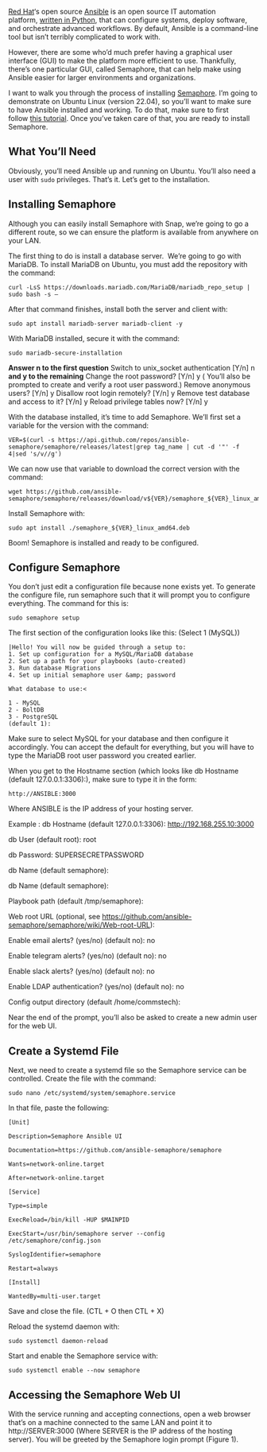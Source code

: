 [Red Hat](https://www.openshift.com/try?utm_content=inline-mention)‘s open source [Ansible](https://www.ansible.com/) is an open source IT automation platform, [written in Python](https://thenewstack.io/an-introduction-to-python-a-language-for-the-ages/), that can configure systems, deploy software, and orchestrate advanced workflows. By default, Ansible is a command-line tool but isn’t terribly complicated to work with.

However, there are some who’d much prefer having a graphical user interface (GUI) to make the platform more efficient to use. Thankfully, there’s one particular GUI, called Semaphore, that can help make using Ansible easier for larger environments and organizations.

I want to walk you through the process of installing [Semaphore](https://www.ansible-semaphore.com/). I’m going to demonstrate on Ubuntu Linux (version 22.04), so you’ll want to make sure to have Ansible installed and working. To do that, make sure to first follow [this tutorial](https://thenewstack.io/install-ansible-on-ubuntu-server-to-automate-linux-server-deployments/). Once you’ve taken care of that, you are ready to install Semaphore.

## What You’ll Need

Obviously, you’ll need Ansible up and running on Ubuntu. You’ll also need a user with `sudo` privileges. That’s it. Let’s get to the installation.

## Installing Semaphore

Although you can easily install Semaphore with Snap, we’re going to go a different route, so we can ensure the platform is available from anywhere on your LAN.

The first thing to do is install a database server.  We’re going to go with MariaDB. To install MariaDB on Ubuntu, you must add the repository with the command:  

```
curl -LsS https://downloads.mariadb.com/MariaDB/mariadb_repo_setup | sudo bash -s —
```
  
After that command finishes, install both the server and client with:  

```
sudo apt install mariadb-server mariadb-client -y
```
  
With MariaDB installed, secure it with the command:  

```
sudo mariadb-secure-installation
```
  
**Answer n to the first question**
Switch to unix_socket authentication [Y/n] n
**and y to the remaining**
Change the root password? [Y/n] y ( You’ll also be prompted to create and verify a root user password.)
Remove anonymous users? [Y/n] y
Disallow root login remotely? [Y/n] y
Remove test database and access to it? [Y/n] y
Reload privilege tables now? [Y/n] y


With the database installed, it’s time to add Semaphore. We’ll first set a variable for the version with the command:  

```
VER=$(curl -s https://api.github.com/repos/ansible-semaphore/semaphore/releases/latest|grep tag_name | cut -d '"' -f 4|sed 's/v//g')
```
  
We can now use that variable to download the correct version with the command:  

```
wget https://github.com/ansible-semaphore/semaphore/releases/download/v${VER}/semaphore_${VER}_linux_amd64.deb
```
  
Install Semaphore with:  

```
sudo apt install ./semaphore_${VER}_linux_amd64.deb
```
  
Boom! Semaphore is installed and ready to be configured.

## Configure Semaphore

You don’t just edit a configuration file because none exists yet. To generate the configure file, run semaphore such that it will prompt you to configure everything. The command for this is:  

```
sudo semaphore setup
```
  
The first section of the configuration looks like this:  (Select 1 (MySQL))

```
|Hello! You will now be guided through a setup to:
1. Set up configuration for a MySQL/MariaDB database
2. Set up a path for your playbooks (auto-created)
3. Run database Migrations
4. Set up initial semaphore user &amp; password

What database to use:<

1 - MySQL
2 - BoltDB
3 - PostgreSQL
(default 1):
```


  
Make sure to select MySQL for your database and then configure it accordingly. You can accept the default for everything, but you will have to type the MariaDB root user password you created earlier.

When you get to the Hostname section (which looks like db Hostname (default 127.0.0.1:3306):), make sure to type it in the form:  

```
http://ANSIBLE:3000
```

  
Where ANSIBLE is the IP address of your hosting server.

Example : db Hostname (default 127.0.0.1:3306): http://192.168.255.10:3000

db User (default root): root

db Password: SUPERSECRETPASSWORD

db Name (default semaphore): 

db Name (default semaphore): 

Playbook path (default /tmp/semaphore): 

Web root URL (optional, see https://github.com/ansible-semaphore/semaphore/wiki/Web-root-URL): 

Enable email alerts? (yes/no) (default no): no

Enable telegram alerts? (yes/no) (default no): no 

Enable slack alerts? (yes/no) (default no): no

Enable LDAP authentication? (yes/no) (default no): no

Config output directory (default /home/commstech):

Near the end of the prompt, you’ll also be asked to create a new admin user for the web UI.

## Create a Systemd File

Next, we need to create a systemd file so the Semaphore service can be controlled. Create the file with the command:  

```
sudo nano /etc/systemd/system/semaphore.service
```

  
In that file, paste the following:  

```
[Unit]

Description=Semaphore Ansible UI

Documentation=https://github.com/ansible-semaphore/semaphore

Wants=network-online.target

After=network-online.target

[Service]

Type=simple

ExecReload=/bin/kill -HUP $MAINPID

ExecStart=/usr/bin/semaphore server --config /etc/semaphore/config.json

SyslogIdentifier=semaphore

Restart=always

[Install]

WantedBy=multi-user.target
```

  
Save and close the file. (CTL + O then CTL + X)

Reload the systemd daemon with:  

```
sudo systemctl daemon-reload
```

  
Start and enable the Semaphore service with:  

```
sudo systemctl enable --now semaphore
```

## Accessing the Semaphore Web UI

With the service running and accepting connections, open a web browser that’s on a machine connected to the same LAN and point it to http://SERVER:3000 (Where SERVER is the IP address of the hosting server). You will be greeted by the Semaphore login prompt (Figure 1).